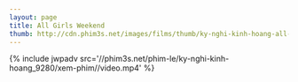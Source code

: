 ```yaml
---
layout: page
title: All Girls Weekend
thumb: http://cdn.phim3s.net/images/films/thumb/ky-nghi-kinh-hoang-all-girls-weekend-2016.jpg
---
```

{% include jwpadv src='//phim3s.net/phim-le/ky-nghi-kinh-hoang_9280/xem-phim//video.mp4' %}